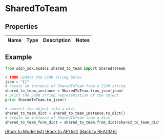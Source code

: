 # SharedToTeam


## Properties

Name | Type | Description | Notes
------------ | ------------- | ------------- | -------------

## Example

```python
from odin_sdk.models.shared_to_team import SharedToTeam

# TODO update the JSON string below
json = "{}"
# create an instance of SharedToTeam from a JSON string
shared_to_team_instance = SharedToTeam.from_json(json)
# print the JSON string representation of the object
print SharedToTeam.to_json()

# convert the object into a dict
shared_to_team_dict = shared_to_team_instance.to_dict()
# create an instance of SharedToTeam from a dict
shared_to_team_form_dict = shared_to_team.from_dict(shared_to_team_dict)
```
[[Back to Model list]](../README.md#documentation-for-models) [[Back to API list]](../README.md#documentation-for-api-endpoints) [[Back to README]](../README.md)


